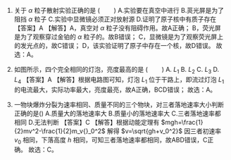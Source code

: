1. 关于 $\alpha$ 粒子散射实验正确的是 $(\qquad)$
A.实验要在真空中进行
B.菼光屏是为了阻挡 $\alpha$ 粒子
C.实验中显微镜必须正对放射源
D.证明了原子核中有质子存在
【答案】A
【解答】A，真空对 $\alpha$ 粒子没有阻碍作用。故A正确；
B，荧光屏是为了观察穿过金铂的 $\alpha$ 粒子的。故B错误；
C，显微镜是为了观察荧光屏上的发光点的，故C错误；
D，该实验证明了原子中存在一个核，故D错误。
故选：A。

2. 如图所示，四个完全相同的灯泡，亮度最高的是 $(\qquad)$
A. $L_1$
B. $L_2$
C. $L_3$
D. $L_4$
【答案】A
【解答】根据电路图可知，灯泡 $L_1$ 位于干路上，即流过灯泡 $L_1$ 的电流最大，实际功率最大，亮度最亮，故A正确，BCD错误；
故选：A。

3. 一物块爆炸分裂为速率相同、质量不同的三个物块，对三者落地速率大小判断正确的是()
A.质量大的落地速率大
B.质量小的落地速率大
C.三者落地速率都相同
D.无法判断
【答案】C
【解答】根据动能定理有 $mgh=\frac{1}{2}mv^2-\frac{1}{2}m_v{}_0^2$
解得 $v=\sqrt{gh+v_0^2}$
因三者初速率 $v_0$ 相同，下落高度 $h$ 相同，可知三者落地速率都相同，故ABD错误，C正确。
故选：C。